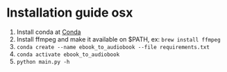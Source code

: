 # Installation guide osx

1. Install conda at [Conda](https://docs.anaconda.com/miniconda/)
2. Install ffmpeg and make it available on $PATH, ex: `brew install ffmpeg`
3. `conda create --name ebook_to_audiobook --file requirements.txt`
4. `conda activate ebook_to_audiobook`
5. `python main.py -h`
